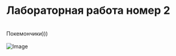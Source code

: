 # Лабораторная работа номер 2<br>
<br>
Покемончики)))<br>
<br>
<img src="https://user-images.githubusercontent.com/60453269/180562678-f93892f7-3690-4217-97f1-d6e6a5df330f.png" alt="Image">
